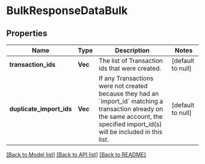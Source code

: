 # BulkResponseDataBulk

## Properties
Name | Type | Description | Notes
------------ | ------------- | ------------- | -------------
**transaction_ids** | **Vec<String>** | The list of Transaction ids that were created. | [default to null]
**duplicate_import_ids** | **Vec<String>** | If any Transactions were not created because they had an &#x60;import_id&#x60; matching a transaction already on the same account, the specified import_id(s) will be included in this list. | [default to null]

[[Back to Model list]](../README.md#documentation-for-models) [[Back to API list]](../README.md#documentation-for-api-endpoints) [[Back to README]](../README.md)


